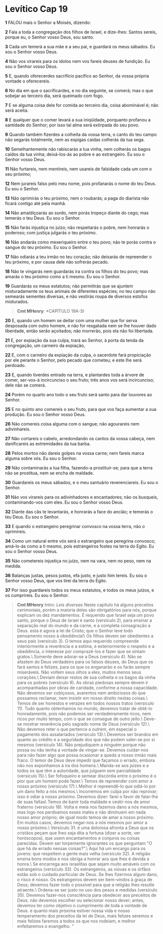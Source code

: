 # Levítico Cap 19

**1** 	FALOU mais o Senhor a Moisés, dizendo:

**2** 	Fala a toda a congregação dos filhos de Israel, e dize-lhes: Santos sereis, porque eu, o Senhor vosso Deus, sou santo.

**3** 	Cada um temerá a sua mãe e a seu pai, e guardará os meus sábados. Eu sou o Senhor vosso Deus.

**4** 	Não vos virareis para os ídolos nem vos fareis deuses de fundição. Eu sou o Senhor vosso Deus.

**5** 	E, quando oferecerdes sacrifício pacífico ao Senhor, da vossa própria vontade o oferecereis.

**6** 	No dia em que o sacrificardes, e no dia seguinte, se comerá; mas o que sobejar ao terceiro dia, será queimado com fogo.

**7** 	E se alguma coisa dele for comida ao terceiro dia, coisa abominável é; não será aceita.

**8** 	E qualquer que o comer levará a sua iniqüidade, porquanto profanou a santidade do Senhor; por isso tal alma será extirpada do seu povo.

**9** 	Quando também fizerdes a colheita da vossa terra, o canto do teu campo não segarás totalmente, nem as espigas caídas colherás da tua sega.

**10** 	Semelhantemente não rabiscarás a tua vinha, nem colherás os bagos caídos da tua vinha; deixá-los-ás ao pobre e ao estrangeiro. Eu sou o Senhor vosso Deus.

**11** 	Não furtareis, nem mentireis, nem usareis de falsidade cada um com o seu próximo;

**12** 	Nem jurareis falso pelo meu nome, pois profanarás o nome do teu Deus. Eu sou o Senhor.

**13** 	Não oprimirás o teu próximo, nem o roubarás; a paga do diarista não ficará contigo até pela manhã.

**14** 	Não amaldiçoarás ao surdo, nem porás tropeço diante do cego; mas temerás o teu Deus. Eu sou o Senhor.

**15** 	Não farás injustiça no juízo; não respeitarás o pobre, nem honrarás o poderoso; com justiça julgarás o teu próximo.

**16** 	Não andarás como mexeriqueiro entre o teu povo; não te porás contra o sangue do teu próximo. Eu sou o Senhor.

**17** 	Não odiarás a teu irmão no teu coração; não deixarás de repreender o teu próximo, e por causa dele não sofrerás pecado.

**18** 	Não te vingarás nem guardarás ira contra os filhos do teu povo; mas amarás o teu próximo como a ti mesmo. Eu sou o Senhor.

**19** 	Guardarás os meus estatutos; não permitirás que se ajuntem misturadamente os teus animais de diferentes espécies; no teu campo não semearás sementes diversas, e não vestirás roupa de diversos estofos misturados.

> **Cmt MHenry**: *CAPÍTULO 19A-Sl

**20** 	E, quando um homem se deitar com uma mulher que for serva desposada com outro homem, e não for resgatada nem se lhe houver dado liberdade, então serão açoitados; não morrerão, pois ela não foi libertada.

**21** 	E, por expiação da sua culpa, trará ao Senhor, à porta da tenda da congregação, um carneiro da expiação,

**22** 	E, com o carneiro da expiação da culpa, o sacerdote fará propiciação por ele perante o Senhor, pelo pecado que cometeu; e este lhe será perdoado.

**23** 	E, quando tiverdes entrado na terra, e plantardes toda a árvore de comer, ser-vos-á incircunciso o seu fruto; três anos vos será incircunciso; dele não se comerá.

**24** 	Porém no quarto ano todo o seu fruto será santo para dar louvores ao Senhor.

**25** 	E no quinto ano comereis o seu fruto, para que vos faça aumentar a sua produção. Eu sou o Senhor vosso Deus.

**26** 	Não comereis coisa alguma com o sangue; não agourareis nem adivinhareis.

**27** 	Não cortareis o cabelo, arredondando os cantos da vossa cabeça, nem danificareis as extremidades da tua barba.

**28** 	Pelos mortos não dareis golpes na vossa carne; nem fareis marca alguma sobre vós. Eu sou o Senhor.

**29** 	Não contaminarás a tua filha, fazendo-a prostituir-se; para que a terra não se prostitua, nem se encha de maldade.

**30** 	Guardareis os meus sábados, e o meu santuário reverenciareis. Eu sou o Senhor.

**31** 	Não vos virareis para os adivinhadores e encantadores; não os busqueis, contaminando-vos com eles. Eu sou o Senhor vosso Deus.

**32** 	Diante das cãs te levantarás, e honrarás a face do ancião; e temerás o teu Deus. Eu sou o Senhor.

**33** 	E quando o estrangeiro peregrinar convosco na vossa terra, não o oprimireis.

**34** 	Como um natural entre vós será o estrangeiro que peregrina convosco; amá-lo-ás como a ti mesmo, pois estrangeiros fostes na terra do Egito. Eu sou o Senhor vosso Deus.

**35** 	Não cometereis injustiça no juízo, nem na vara, nem no peso, nem na medida.

**36** 	Balanças justas, pesos justos, efa justo, e justo him tereis. Eu sou o Senhor vosso Deus, que vos tirei da terra do Egito.

**37** 	Por isso guardareis todos os meus estatutos, e todos os meus juízos, e os cumprireis. Eu sou o Senhor.


> **Cmt MHenry** Intro: *Leis diversas* Neste capítulo há alguns preceitos cerimoniais, porém a maioria deles são obrigatórios para nós, porque explicam os dez mandamentos. É requerido que Israel seja um povo santo, porque o Deus de Israel é santo (versículo 2), para ensinar a separação real do mundo e da carne, e a completa consagração a Deus. esta é agora a lei de Cristo; que o Senhor leve todo pensamento nosso à obediência!\ Os filhos devem ser obedientes a seus pais (versículo 3). O temos aqui requerido compreende interiormente a reverência e a estima, e exteriormente o respeito e a obediência, o interesse por comprazê-los e fazer que se sintam gratos.\ Somente deve adorar-se a Deus (versículo 4). Não se afastem do Deus verdadeiro para os falsos deuses, do Deus que os fará santos e felizes, para os que os enganarão e os farão sempre miseráveis. Não voltem seus olhos a eles, muitos menos seus corações.\ Deviam deixar restos de sua colheita e os bagos da vinha para os pobres (versículo 9). As obras piedosas sempre devem ir acompanhadas por obras de caridade, conforme a nossa capacidade. Não devemos ser cobiçosos, avarentos nem ambiciosos do que possamos reclamar, nem insistir em nosso direito nestas coisas.\ Temos de ser honestos e verazes em todos nossos tratos (versículo 11). Tudo quanto obtenhamos no mundo, devemos tratar de obtê-lo honradamente, pois não podemos ser verdadeiramente ricos, nem ricos por muito tempo, com o que se consegue de outro jeito.\ Deve-se mostrar reverência pelo sagrado nome de Deus (versículo 12).\ Não devemos reter o que pertence a outrem, em especial o pagamento dos assalariados (versículo 13).\ Devemos ser brandos em quanto ao crédito e a seguridade dos que não podem valer-se por si mesmos (versículo 14). Não prejudiquem a ninguém porque não possa ou não tenha a vontade de vingar-se. Devemos cuidar-nos para não fazer algo que possa ocasionar a queda a nosso irmão mais fraco. O temor de Deus deve impedir que façamos o errado, embora não nos exponhamos à ira dos homens.\ Manda-se aos juízes e a todos os que têm a autoridade, que julguem sem parcialidade (versículo 15).\ Ser fofoqueiro e semear discórdia entre o próximo é o pior que um homem pode fazer.\ Temos de repreender com amor a nosso próximo (versículo 17).\ Melhor é repreendê-lo que odiá-lo por um dano feito a nós mesmos.\ Incorremos em culpa por não reprovar; isso é odiar a nosso próximo. Devemos dizer: farei o favor de falar-lhe de suas faltas\ Temos de banir toda maldade e vestir-nos de amor fraterno (versículo 18). Volta e meia nos fazemos dano a nós mesmos, mas logo nos perdoamos esses males e não diminuem em nada nosso amor próprio; de igual modo temos de amar a nosso próximo. Em muitos casos, devemos negar-nos a nós mesmos por amor a nosso próximo.\ Versículo 31: é uma dolorosa afronta a Deus que os cristãos peçam que lhes seja dita a fortuna (dizer a sorte, ver horóscopos), que usem encantamentos e conjuros ou coisas parecidas. Devem ser torpemente ignorantes os que perguntam "O que há de errado nessas coisas?".\ Aqui há um encargo para os jovens: que respeitem a gente mais velha (versículo 32). A religião ensina bons modos e nos obriga a honrar aos que lhes é devida a honra.\ Se encarrega aos israelitas que sejam muito amáveis com os estrangeiros (versículo 33). Os estrangeiros, as viúvas e os órfãos estão sob o cuidado particular de Deus. Se lhes fizermos algum dano, o risco é nosso. Os estrangeiros devem ser bem-vindos à graça de Deus; devemos fazer todo o possível para que a religião lhes resulte atraente.\ Ordena-se ser justo no uso dos pesos e medidas (versículo 35). Devemos fazer-nos consciência para obedecer aos preceitos de Deus. não devemos escolher ou selecionar nosso dever; antes, devemos ter como objetivo o cumprimento de toda a vontade de Deus. e quanto mais próxima estiver nossa vida e nosso temperamento dos preceitos da lei de Deus, mais felizes seremos e mais felizes faremos a todos os que nos rodeiam, e melhor enfeitaremos o evangelho. "